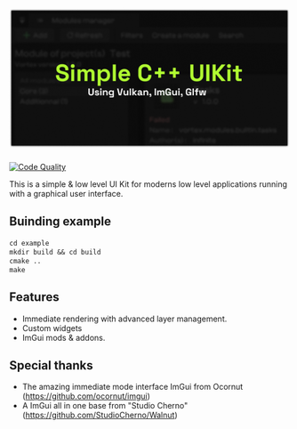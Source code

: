 <a href="https://infinite.si">
  <h1 align="center">
    <picture>
      <source media="(prefers-color-scheme: dark)" srcset="./banner.png">
      <img height="250px" src="./banner.png">
    </picture>
  </h1>
</a>

<a title="Code Quality" href="https://www.codefactor.io/repository/github/infinitehq/uikit"><img alt="Code Quality" src="https://img.shields.io/codefactor/grade/github/infinitehq/uikit?longCache=true&style=for-the-badge&label=Code%20Quality&logoColor=fff&logo=CodeFactor&branch=master"></a>


This is a simple & low level UI Kit for moderns low level applications running with a graphical user interface.


## Buinding example
```
cd example
mkdir build && cd build
cmake ..
make
```


## Features
- Immediate rendering with advanced layer management.
- Custom widgets
- ImGui mods & addons.

## Special thanks
- The amazing immediate mode interface ImGui from Ocornut (https://github.com/ocornut/imgui)
- A ImGui all in one base from "Studio Cherno" (https://github.com/StudioCherno/Walnut)